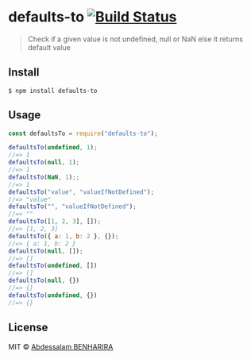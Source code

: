 # defaults-to [![Build Status](https://travis-ci.com/Abdessalam98/default-to.svg?token=QqMEeU97cu6BFoo1RaKD&branch=master)](https://travis-ci.com/Abdessalam98/default-to)

> Check if a given value is not undefined, null or NaN else it returns default value

## Install

```
$ npm install defaults-to
```

## Usage

```js
const defaultsTo = require("defaults-to");

defaultsTo(undefined, 1);
//=> 1
defaultsTo(null, 1);
//=> 1
defaultsTo(NaN, 1);;
//=> 1
defaultsTo("value", "valueIfNotDefined");
//=> "value"
defaultsTo("", "valueIfNotDefined");
//=> ""
defaultsTo([1, 2, 3], []);
//=> [1, 2, 3]
defaultsTo({ a: 1, b: 2 }, {});
//=> { a: 1, b: 2 }
defaultsTo(null, []);
//=> []
defaultsTo(undefined, [])
//=> []
defaultsTo(null, {})
//=> {}
defaultsTo(undefined, {})
//=> {}
```

## License

MIT © [Abdessalam BENHARIRA](https://abdessalam.dev)
